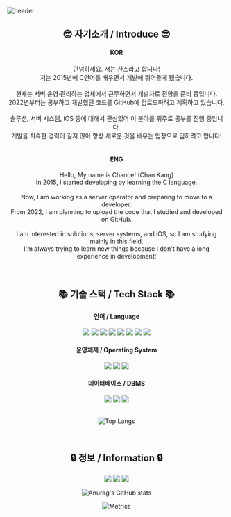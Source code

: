 ![header](https://capsule-render.vercel.app/api?type=Waving&section=header&height=300&text=Hello&fontAlignX=50&fontAlignY=45&color=gradient&fontSize=100&fontColor=ffffff&desc=It's%20Chance%20GitHub)

<div align="center">
    
## 😎 자기소개 / Introduce 😎

</div>
    
<div align="center">
<h4 align="center">KOR</h4>
    안녕하세요. 저는 찬스라고 합니다!</br>
    저는 2015년에 C언어를 배우면서 개발에 뛰어들게 됐습니다.</br>
    </br>
    현재는 서버 운영·관리하는 업체에서 근무하면서 개발자로 전향을 준비 중입니다.<br>
    2022년부터는 공부하고 개발했던 코드를 GitHub에 업로드하려고 계획하고 있습니다.</br>
    </br>
    솔루션, 서버 시스템, iOS 등에 대해서 관심있어 이 분야를 위주로 공부를 진행 중입니다.</br>
    개발을 지속한 경력이 길지 않아 항상 새로운 것을 배우는 입장으로 임하려고 합니다!
</div>
</br>
<h4 align="center">ENG</h4>
<div align="center">
    Hello, My name is Chance! (Chan Kang)</br>
    In 2015, I started developing by learning the C language.</br>
    </br>
    Now, I am working as a server operator and preparing to move to a developer.<br>
    From 2022, I am planning to upload the code that I studied and developed on GitHub.</br>
    </br>
    I am interested in solutions, server systems, and iOS, so I am studying mainly in this field.</br>
    I'm always trying to learn new things because I don't have a long experience in development!
</div>
</br>
</br>

<div align="center">
    
## 📚 기술 스택 / Tech Stack 📚
    
<h4 align="center">언어 / Language</h4>
<div align="center">
    <img src="https://img.shields.io/badge/Go-00AED8?style=flat-square&logo=Go&logoColor=white"/>
    <img src="https://img.shields.io/badge/Java-E97F00?style=flat-square&logo=Java&logoColor=white"/>
    <img src ="https://img.shields.io/badge/Python-3776AB?style=flat-square&logo=Python&logoColor=white"/>
    <img src ="https://img.shields.io/badge/C-A8B9CC?style=flat-square&logo=C&logoColor=white"/>
    <img src ="https://img.shields.io/badge/C++-00599C?style=flat-square&logo=C%2B%2B&logoColor=white"/>
    <img src ="https://img.shields.io/badge/Swift-E54D34?style=flat-square&logo=Swift&logoColor=white"/>
    <img src ="https://img.shields.io/badge/Shell-black?style=flat-square&logo=Shell&logoColor=white"/>
    <img src ="https://img.shields.io/badge/PowerShell-012252?style=flat-square&logo=PowerShell&logoColor=white"/>
</div>

<h4 align="center">운영체제 / Operating System</h4>
<div align="center">
    <img src="https://img.shields.io/badge/Windows%20Server-0081DA?style=flat-square&logo=Windows&logoColor=white"/>
    <img src="https://img.shields.io/badge/CentOS-262577?style=flat-square&logo=CentOS&logoColor=white"/>
    <img src="https://img.shields.io/badge/Ubuntu-D34414?style=flat-square&logo=Ubuntu&logoColor=white"/>
</div>

<h4 align="center">데이터베이스 / DBMS</h4>
<div align="center">
    <img src="https://img.shields.io/badge/MySQL-417399?style=flat-square&logo=MySQL&logoColor=white"/>
    <img src="https://img.shields.io/badge/MariaDB-002D40?style=flat-square&logo=MariaDB&logoColor=white"/>
    <img src="https://img.shields.io/badge/SQL%20Server-D34414?style=flat-square&logo=Microsoft%20SQL%20Server&logoColor=white"/>
</br>
</br>
    
![Top Langs](https://github-readme-stats.vercel.app/api/top-langs/?username=ahs0432&langs_count=8&&hide=javascript,html,scss)

</div>
</br>

## 🔒 정보 / Information 🔒
<div align="center">
    <a href="https://github.com/ahs0432"><img src="https://img.shields.io/badge/GitHub-181717?style=flat-square&logo=GitHub&logoColor=white"/></a>
    <a href="https://blog.naver.com/chance0432"><img src="https://img.shields.io/badge/NAVER-1EC800?style=flat-square"/></a>
    <a href="mailto:ahs0432@gmail.com"><img src="https://img.shields.io/badge/Gmail-EA4335?style=flat-square&logo=Gmail&logoColor=white"/></a>
</br>
</div>

![Anurag's GitHub stats](https://github-readme-stats.vercel.app/api?username=ahs0432&hide=contribs,prs&theme=vision-friendly-dark)

![Metrics](https://metrics.lecoq.io/ahs0432?template=terminal&languages=1&base=header%2C%20activity%2C%20community%2C%20repositories%2C%20metadata&base.indepth=false&base.hireable=false&languages=false&languages.skipped=ahs0432.github.io&languages.limit=8&languages.threshold=0%25&languages.other=false&languages.colors=github&languages.sections=most-used&languages.indepth=false&languages.analysis.timeout=15&languages.categories=markup%2C%20programming&languages.recent.categories=markup%2C%20programming&languages.recent.load=300&languages.recent.days=31&config.timezone=Asia%2FSeoul&config.display=large&config.padding=0%2C%208%20%2B%200%25)
